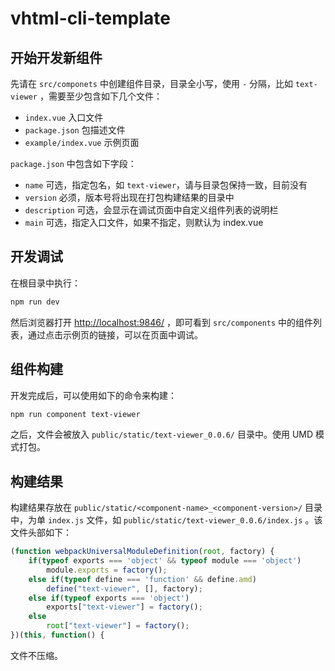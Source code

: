 # vhtml-cli-template

## 开始开发新组件

先请在 `src/componets` 中创建组件目录，目录全小写，使用 `-` 分隔，比如 `text-viewer` ，需要至少包含如下几个文件：

* `index.vue` 入口文件
* `package.json` 包描述文件
* `example/index.vue` 示例页面

`package.json` 中包含如下字段：

* `name` 可选，指定包名，如 `text-viewer`，请与目录包保持一致，目前没有
* `version` 必须，版本号将出现在打包构建结果的目录中
* `description` 可选，会显示在调试页面中自定义组件列表的说明栏
* `main` 可选，指定入口文件，如果不指定，则默认为 index.vue

## 开发调试

在根目录中执行：

```sh
npm run dev
```

然后浏览器打开 [http://localhost:9846/](http://localhost:9846/) ，即可看到 `src/components` 中的组件列表，通过点击示例页的链接，可以在页面中调试。

## 组件构建

开发完成后，可以使用如下的命令来构建：

```sh
npm run component text-viewer
```

之后，文件会被放入 `public/static/text-viewer_0.0.6/` 目录中。使用 UMD 模式打包。

## 构建结果

构建结果存放在 `public/static/<component-name>_<component-version>/` 目录中，为单 `index.js` 文件，如 `public/static/text-viewer_0.0.6/index.js` 。该文件头部如下：

```js
(function webpackUniversalModuleDefinition(root, factory) {
	if(typeof exports === 'object' && typeof module === 'object')
		module.exports = factory();
	else if(typeof define === 'function' && define.amd)
		define("text-viewer", [], factory);
	else if(typeof exports === 'object')
		exports["text-viewer"] = factory();
	else
		root["text-viewer"] = factory();
})(this, function() {
```

文件不压缩。
